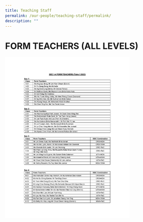 ```yaml
---
title: Teaching Staff
permalink: /our-people/teaching-staff/permalink/
description: ""
---
```

FORM TEACHERS (ALL LEVELS)
==========================

<img src="/images/ft.png" style="width:80%">